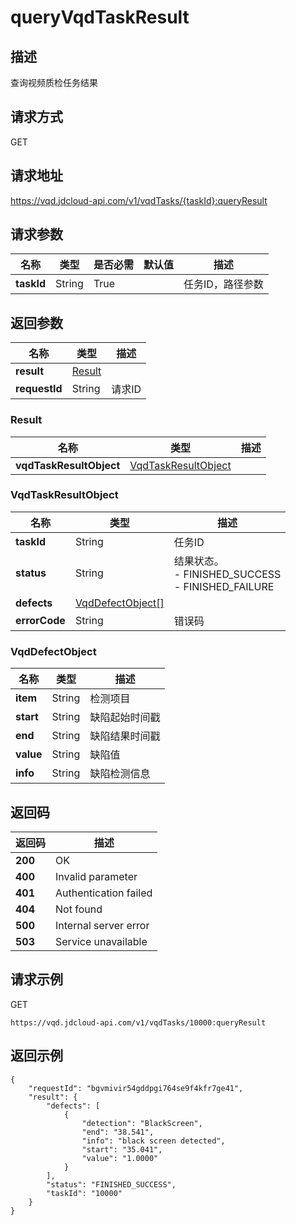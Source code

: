 # queryVqdTaskResult


## 描述
查询视频质检任务结果

## 请求方式
GET

## 请求地址
https://vqd.jdcloud-api.com/v1/vqdTasks/{taskId}:queryResult


## 请求参数
|名称|类型|是否必需|默认值|描述|
|---|---|---|---|---|
|**taskId**|String|True| |任务ID，路径参数|


## 返回参数
|名称|类型|描述|
|---|---|---|
|**result**|[Result](#result)| |
|**requestId**|String|请求ID|

### <div id="Result">Result</div>
|名称|类型|描述|
|---|---|---|
|**vqdTaskResultObject**|[VqdTaskResultObject](#vqdtaskresultobject)| |
### <div id="VqdTaskResultObject">VqdTaskResultObject</div>
|名称|类型|描述|
|---|---|---|
|**taskId**|String|任务ID|
|**status**|String|结果状态。<br>- FINISHED_SUCCESS<br>- FINISHED_FAILURE<br>|
|**defects**|[VqdDefectObject[]](#vqddefectobject)| |
|**errorCode**|String|错误码|
### <div id="VqdDefectObject">VqdDefectObject</div>
|名称|类型|描述|
|---|---|---|
|**item**|String|检测项目|
|**start**|String|缺陷起始时间戳|
|**end**|String|缺陷结果时间戳|
|**value**|String|缺陷值|
|**info**|String|缺陷检测信息|

## 返回码
|返回码|描述|
|---|---|
|**200**|OK|
|**400**|Invalid parameter|
|**401**|Authentication failed|
|**404**|Not found|
|**500**|Internal server error|
|**503**|Service unavailable|

## 请求示例
GET
```
https://vqd.jdcloud-api.com/v1/vqdTasks/10000:queryResult

```

## 返回示例
```
{
    "requestId": "bgvmivir54gddpgi764se9f4kfr7ge41", 
    "result": {
        "defects": [
            {
                "detection": "BlackScreen", 
                "end": "38.541", 
                "info": "black screen detected", 
                "start": "35.041", 
                "value": "1.0000"
            }
        ], 
        "status": "FINISHED_SUCCESS", 
        "taskId": "10000"
    }
}
```

